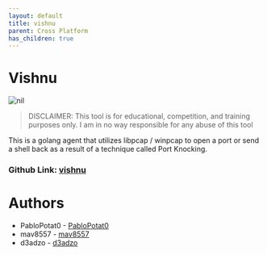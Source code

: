 ```yaml
---
layout: default
title: vishnu
parent: Cross Platform
has_children: true
---
```


# Vishnu

![nil](https://img.shields.io/badge/nil-goated-green)

> DISCLAIMER: This tool is for educational, competition, and training purposes only. I am in no way responsible for any abuse of this tool

This is a golang agent that utilizes libpcap / winpcap to open a port or send a shell back as a result of a technique called Port Knocking.

### Github Link: [vishnu](https://github.com/RITRedteam/vishnu)


# Authors

- PabloPotat0 - [PabloPotat0](https://github.com/emmaunel)
- mav8557 - [mav8557](https://github.com/mav8557)
- d3adzo - [d3adzo](https://github.com/d3adzo)
